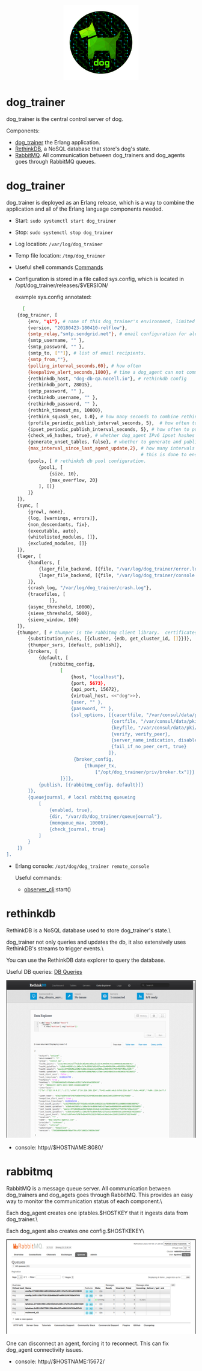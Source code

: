 <p align="center">
  <img src="../../images/dog-segmented-green.network-200x200.png">
</p>

# dog_trainer

dog_trainer is the central control server of dog.

Components:
- [dog_trainer](#dog_trainer) the Erlang application.
- [RethinkDB](#rethinkdb), a NoSQL database that store's dog's state.
- [RabbitMQ](#rabbitmq). All communication between dog_trainers and dog_agents goes through RabbitMQ queues.

# dog_trainer

dog_trainer is deployed as an Erlang release, which is a way to combine the application and all of the Erlang language
components needed.

- Start: `sudo systemctl start dog_trainer`

- Stop: `sudo systemctl stop dog_trainer`

- Log location: `/var/log/dog_trainer`

- Temp file location: `/tmp/dog_trainer`

- Useful shell commands [Commands](dog_trainer-shell.md)

- Configuration is stored in a file called sys.config, which is located in /opt/dog_trainer/releases/$VERSION/ 

  example sys.config annotated:

```bash
      [
    {dog_trainer, [
        {env, "q1"}, # name of this dog_trainer's environment, limited to two characters.  needs to be unique between any linked dog_trainers.
        {version, "20180423-180410-relflow"}, 
        {smtp_relay,"smtp.sendgrid.net"}, # email configuration for alerts
        {smtp_username, "" },
        {smtp_password, "" },
        {smtp_to, [""]}, # list of email recipients.
        {smtp_from,""},
        {polling_interval_seconds,60}, # how often 
        {keepalive_alert_seconds,1800}, # time a dog_agent can not communicate before being considered 'inactive'.
        {rethinkdb_host, "dog-db-qa.nocell.io"}, # rethinkdb config
        {rethinkdb_port, 28015},
        {smtp_password, "" },
        {rethinkdb_username, "" },
        {rethinkdb_password, "" },
        {rethink_timeout_ms, 10000},
        {rethink_squash_sec, 1.0}, # how many seconds to combine rethink streams before applying them.
        {profile_periodic_publish_interval_seconds, 5},  # how often to publish iptables updates, if they are queued.
        {ipset_periodic_publish_interval_seconds, 5}, # how often to publish global ipsets, if an update is queued.
        {check_v6_hashes, true}, # whether dog_agent IPv6 ipset hashes are checked by dog_trainer.
        {generate_unset_tables, false}, # whether to generate and publish naive (one IP per line) iptables in addition to iptables that use ipsets.
        {max_interval_since_last_agent_update,2}, # how many intervals to wait when no dog_agent updates are received before dog_trainer stops applying updates.
                                                  # this is done to ensure a dog_trainer that is having a network will not set all hosts as inactive or retired.
        {pools, [ # rethinkdb db pool configuration.
            {pool1, [
                {size, 10},
                {max_overflow, 20}
            ], []}
        ]}
    ]},
    {sync, [
        {growl, none},
        {log, [warnings, errors]},
        {non_descendants, fix},
        {executable, auto},
        {whitelisted_modules, []},
        {excluded_modules, []}
    ]},
    {lager, [
        {handlers, [
            {lager_file_backend, [{file, "/var/log/dog_trainer/error.log"}, {level, error}, {size, 104857600}]},
            {lager_file_backend, [{file, "/var/log/dog_trainer/console.log"}, {level, info}, {size, 104857600}]}
        ]},
        {crash_log, "/var/log/dog_trainer/crash.log"},
        {tracefiles, [
        	    ]},
        {async_threshold, 10000},
        {sieve_threshold, 5000},
        {sieve_window, 100}
    ]},
    {thumper, [ # thumper is the rabbitmq client library.  certificates should always be used.
        {substitution_rules, [{cluster, {edb, get_cluster_id, []}}]},
        {thumper_svrs, [default, publish]},
        {brokers, [
            {default, [
                {rabbitmq_config,
                    [
                        {host, "localhost"},
                        {port, 5673},
                        {api_port, 15672},
                        {virtual_host, <<"dog">>},
                        {user, "" },
                        {password, "" },
                        {ssl_options, [{cacertfile, "/var/consul/data/pki/certs/ca.crt"},
                                       {certfile, "/var/consul/data/pki/certs/server.crt"},
                                       {keyfile, "/var/consul/data/pki/private/server.key"},
                                       {verify, verify_peer},
                                       {server_name_indication, disable},
                                       {fail_if_no_peer_cert, true}
                                      ]},
                         {broker_config,
                             {thumper_tx,
                                 ["/opt/dog_trainer/priv/broker.tx"]}}
                    ]}]},
            {publish, [{rabbitmq_config, default}]}
        ]},
        {queuejournal, # local rabbitmq queueing
            [
                {enabled, true},
                {dir, "/var/db/dog_trainer/queuejournal"},
                {memqueue_max, 10000},
                {check_journal, true}
            ]
        }
    ]}
].
```

- Erlang console: `/opt/dog/dog_trainer remote_console`

    Useful commands:
    - [observer_cli](https://github.com/zhongwencool/observer_cli):start()

# rethinkdb

RethinkDB is a NoSQL database used to store dog_trainer's state.\

dog_trainer not only queries and updates the db, it also extensively uses RethinkDB's streams to trigger events.\

You can use the RethinkDB data explorer to query the database.

Useful DB queries: [DB Queries](dog_trainer-common_reql.md)

![RethinkDB Data Explorer](images/rethinkdb-data_explorer.png)

- console: http://$HOSTNAME:8080/

# rabbitmq

RabbitMQ is a message queue server.  All communication between dog_trainers and dog_agets goes through RabbitMQ.
This provides an easy way to monitor the communication status of each component.\

Each dog_agent creates one iptables.$HOSTKEY that it ingests data from dog_trainer.\

Each dog_agent also creates one config.$HOSTKEKEY\

![dog queues](images/rabbitmq-queues.png)

One can disconnect an agent, forcing it to reconnect.  This can fix dog_agent connectivity issues.

- console: http://$HOSTNAME:15672/
